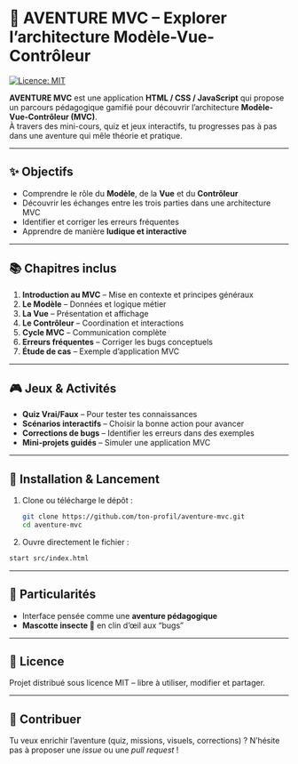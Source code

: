 # 🧭 AVENTURE MVC – Explorer l’architecture Modèle-Vue-Contrôleur

[![Licence: MIT](https://img.shields.io/badge/License-MIT-yellow.svg)](https://opensource.org/licenses/MIT)

**AVENTURE MVC** est une application **HTML / CSS / JavaScript** qui propose un parcours pédagogique gamifié pour découvrir l’architecture **Modèle-Vue-Contrôleur (MVC)**.  
À travers des mini-cours, quiz et jeux interactifs, tu progresses pas à pas dans une aventure qui mêle théorie et pratique.

---

## ✨ Objectifs
- Comprendre le rôle du **Modèle**, de la **Vue** et du **Contrôleur**  
- Découvrir les échanges entre les trois parties dans une architecture MVC  
- Identifier et corriger les erreurs fréquentes  
- Apprendre de manière **ludique et interactive**  

---

## 📚 Chapitres inclus
1. **Introduction au MVC** – Mise en contexte et principes généraux  
2. **Le Modèle** – Données et logique métier  
3. **La Vue** – Présentation et affichage  
4. **Le Contrôleur** – Coordination et interactions  
5. **Cycle MVC** – Communication complète  
6. **Erreurs fréquentes** – Corriger les bugs conceptuels  
7. **Étude de cas** – Exemple d’application MVC  

---

## 🎮 Jeux & Activités
- **Quiz Vrai/Faux** – Pour tester tes connaissances  
- **Scénarios interactifs** – Choisir la bonne action pour avancer  
- **Corrections de bugs** – Identifier les erreurs dans des exemples  
- **Mini-projets guidés** – Simuler une application MVC  

---

## 🚀 Installation & Lancement

1. Clone ou télécharge le dépôt :
   ```bash
   git clone https://github.com/ton-profil/aventure-mvc.git
   cd aventure-mvc
   ```

2. Ouvre directement le fichier :

  ```bash
  start src/index.html
  ```

---

## 🎨 Particularités

* Interface pensée comme une **aventure pédagogique**
* **Mascotte insecte 🐞** en clin d’œil aux “bugs”

---

## 📜 Licence

Projet distribué sous licence MIT – libre à utiliser, modifier et partager.

---

## 🙌 Contribuer

Tu veux enrichir l’aventure (quiz, missions, visuels, corrections) ?
N’hésite pas à proposer une *issue* ou une *pull request* !
